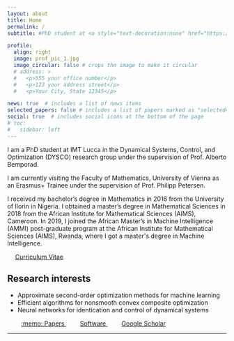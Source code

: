 ```yaml
---
layout: about
title: Home
permalink: /
subtitle: #PhD student at <a style="text-decoration:none" href="https://www.imtlucca.it/en/adeyemi.adeoye" target="_blank">IMT Lucca</a>

profile:
  align: right
  image: prof_pic_1.jpg
  image_circular: false # crops the image to make it circular
  # address: >
  #   <p>555 your office number</p>
  #   <p>123 your address street</p>
  #   <p>Your City, State 12345</p>

news: true  # includes a list of news items
selected_papers: false # includes a list of papers marked as "selected={true}"
social: true  # includes social icons at the bottom of the page
# toc:
#   sidebar: left
---
```


I am a PhD student at <a style="text-decoration:none" href="https://www.imtlucca.it/en" target="_blank">IMT Lucca</a> in the Dynamical Systems, Control, and Optimization (<a style="text-decoration:none" href="http://dysco.imtlucca.it/" target="_blank">DYSCO</a>) research group under the supervision of <a style="text-decoration:none" href="http://cse.lab.imtlucca.it/~bemporad/" target="_blank">Prof. Alberto Bemporad</a>.

I am currently visiting the <a style="text-decoration:none" href="https://mathematik.univie.ac.at/en/" target="_blank">Faculty of Mathematics, University of Vienna</a> as an Erasmus+ Trainee under the supervision of <a style="text-decoration:none" href="http://www.pc-petersen.eu/" target="_blank">Prof. Philipp Petersen</a>.

<!-- previous education
---
<ul>
<li>M.Sc. in Machine Intelligence, <i>2019 -- 2020/2021</i></li>
<a style="text-decoration:none" href="https://aimsammi.org/" target="_blank">African Master’s in Machine Intelligence (AMMI)</a> post-graduate program at the <a style="text-decoration:none" href="https://aims.ac.rw/" target="_blank">African Institute for Mathematical Sciences (AIMS)</a>, Rwanda.
<li>M.Sc. in Mathematical Sciences, <i>2017 -- 2018</i></li>
<a style="text-decoration:none" href="https://aims-cameroon.org/" target="_blank">African Institute for Mathematical Sciences (AIMS)</a>, Cameroon.
<li>B.Sc. in Mathematics, <i>2012 -- 2016</i></li>
<a style="text-decoration:none" style="text-decoration:none" href="https://www.unilorin.edu.ng/" target="_blank">University of Ilorin, Ilorin</a>, Nigeria.
</ul> -->
I received my bachelor’s degree in Mathematics in 2016 from the <a style="text-decoration:none" style="text-decoration:none" href="https://www.unilorin.edu.ng/" target="_blank">University of Ilorin</a> in Nigeria. I obtained a master’s degree in Mathematical Sciences in 2018 from the <a style="text-decoration:none" href="https://aims-cameroon.org/" target="_blank">African Institute for Mathematical Sciences (AIMS), Cameroon</a>. In 2019, I joined the <a style="text-decoration:none" href="https://aimsammi.org/" target="_blank">African Master’s in Machine Intelligence (AMMI)</a> post-graduate program at the <a style="text-decoration:none" href="https://aims.ac.rw/" target="_blank">African Institute for Mathematical Sciences (AIMS), Rwanda</a>, where I got a master's degree in Machine Intelligence.

&emsp;
<a href="https://adeyemiadeoye.github.io/cv/" title="CV" role="button" target="_self"><i class="ai ai-cv-square ai-1x z-depth-1"></i> Curriculum Vitae </a>

Research interests
---
<ul>
<li>Approximate second-order optimization methods for machine learning</li>
<li>Efficient algorithms for nonsmooth convex composite optimization</li>
<li>Neural networks for identication and control of dynamical systems</li>
</ul>
&emsp;&emsp;
<a href="https://adeyemiadeoye.github.io/papers/" title="Papers" role="button" target="_self"> :memo: Papers </a> &emsp;&emsp;
<a href="https://adeyemiadeoye.github.io/software/" title="Papers" role="button" target="_self"><i class="fa fa-code"></i> Software </a>
&emsp;&emsp;
<a href="https://scholar.google.com/citations?user={{ site.scholar_userid }}&view_op=list_works&sortby=pubdate" title="Google Scholar"><i class="ai ai-google-scholar"></i> Google Scholar </a>
<div class="publications">
<hr>